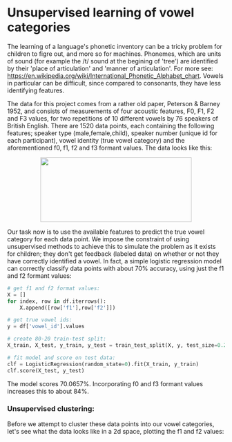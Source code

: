 # Unsupervised learning of vowel categories

The learning of a language's phonetic inventory can be a tricky problem for children to figre out, and more so for machines.
Phonemes, which are units of sound (for example the /t/ sound at the begining of 'tree') are identified by their 'place of articulation' and 'manner of articulation'. For more see: https://en.wikipedia.org/wiki/International_Phonetic_Alphabet_chart.
Vowels in particular can be difficult, since compared to consonants, they have less identifying features. 

The data for this project comes from a rather old paper, Peterson & Barney 1952, and consists of measurements of four acoustic features, F0, F1, F2 and F3 values, for two repetitions of 10 different vowels by 76 speakers of British English. There are 1520 data points, each containing the following features; speaker type (male,female,child), speaker number (unique id for each participant), vowel identity (true vowel category) and the aforementioned f0, f1, f2 and f3 formant values. The data looks like this:

<p align="center">
  <img src="https://github.com/aneesh3397/unsupervised-learning-of-vowel-categories/blob/master/Screen%20Shot%202020-01-14%20at%2011.28.01%20AM.png" style="display: block; margin: auto;" height="150" width="350"/>
</p>

Our task now is to use the available features to predict the true vowel category for each data point. We impose the constraint of using unsupervised methods to achieve this to simulate the problem as it exists for children; they don't get feedback (labeled data) on whether or not they have correctly identified a vowel. In fact, a simple logistic regression model can correctly classify data points with about 70% accuracy, using just the f1 and f2 formant values:

```python
# get f1 and f2 format values:
X = []
for index, row in df.iterrows():
    X.append([row['f1'],row['f2']])
```
```python
# get true vowel ids:
y = df['vowel_id'].values
```
```python
# create 80-20 train-test split:
X_train, X_test, y_train, y_test = train_test_split(X, y, test_size=0.2, random_state=42)
```
```python
# fit model and score on test data:
clf = LogisticRegression(random_state=0).fit(X_train, y_train)
clf.score(X_test, y_test)
```
The model scores 70.0657%. Incorporating f0 and f3 formant values increases this to about 84%. 

### Unsupervised clustering:

Before we attempt to cluster these data points into our vowel categories, let's see what the data looks like in a 2d space, plotting the f1 and f2 values:




